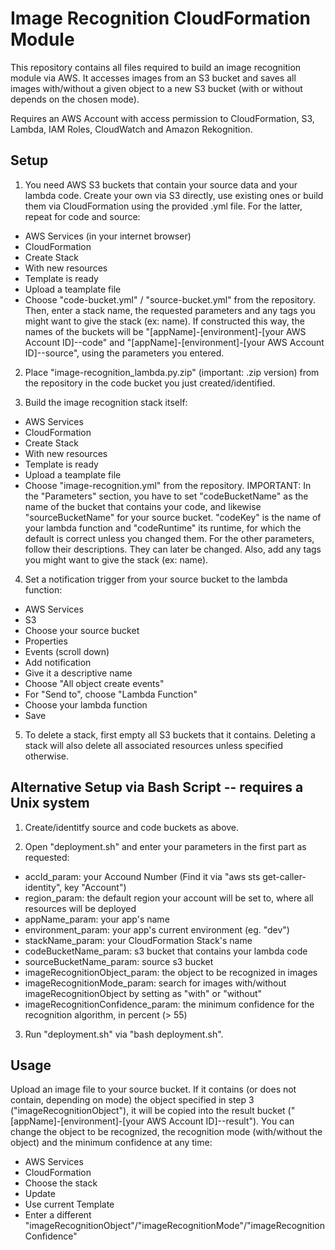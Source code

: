 # Image Recognition CloudFormation Module

This repository contains all files required to build an image recognition module via AWS. It accesses images from an S3 bucket and saves all images with/without a given object to a new S3 bucket (with or without depends on the chosen mode).

Requires an AWS Account with access permission to CloudFormation, S3, Lambda, IAM Roles, CloudWatch and Amazon Rekognition.


## Setup

1. You need AWS S3 buckets that contain your source data and your lambda code. Create your own via S3 directly, use existing ones or build them via CloudFormation using the provided .yml file. For the latter, repeat for code and source:
* AWS Services (in your internet browser)
* CloudFormation
* Create Stack
* With new resources
* Template is ready
* Upload a teamplate file
* Choose "code-bucket.yml" / "source-bucket.yml" from the repository. Then, enter a stack name, the requested parameters and any tags you might want to give the stack (ex: name). If constructed this way, the names of the buckets will be "[appName]-[environment]-[your AWS Account ID]--code" and "[appName]-[environment]-[your AWS Account ID]--source", using the parameters you entered.

2. Place "image-recognition_lambda.py.zip" (important: .zip version) from the repository in the code bucket you just created/identified.

3. Build the image recognition stack itself:
* AWS Services
* CloudFormation
* Create Stack
* With new resources
* Template is ready
* Upload a teamplate file
* Choose "image-recognition.yml" from the repository. IMPORTANT: In the "Parameters" section, you have to set "codeBucketName" as the name of the bucket that contains your code, and likewise "sourceBucketName" for your source bucket. "codeKey" is the name of your lambda function and "codeRuntime" its runtime, for which the default is correct unless you changed them. For the other parameters, follow their descriptions. They can later be changed. Also, add any tags you might want to give the stack (ex: name).

4. Set a notification trigger from your source bucket to the lambda function:
* AWS Services
* S3
* Choose your source bucket
* Properties
* Events (scroll down)
* Add notification
* Give it a descriptive name
* Choose "All object create events"
* For "Send to", choose "Lambda Function"
* Choose your lambda function
* Save

5. To delete a stack, first empty all S3 buckets that it contains. Deleting a stack will also delete all associated resources unless specified otherwise.


## Alternative Setup via Bash Script -- requires a Unix system

1. Create/identitfy source and code buckets as above.

2. Open "deployment.sh" and enter your parameters in the first part as requested:
* accId_param: your Accound Number (Find it via "aws sts get-caller-identity", key "Account")
* region_param: the default region your account will be set to, where all resources will be deployed
* appName_param: your app's name
* environment_param: your app's current environment (eg. "dev")
* stackName_param: your CloudFormation Stack's name
* codeBucketName_param: s3 bucket that contains your lambda code
* sourceBucketName_param: source s3 bucket
* imageRecognitionObject_param: the object to be recognized in images
* imageRecognitionMode_param: search for images with/without imageRecognitionObject by setting as "with" or "without"
* imageRecognitionConfidence_param: the minimum confidence for the recognition algorithm, in percent (> 55)

3. Run "deployment.sh" via "bash deployment.sh".


## Usage

Upload an image file to your source bucket. If it contains (or does not contain, depending on mode) the object specified in step 3 ("imageRecognitionObject"), it will be copied into the result bucket ("[appName]-[environment]-[your AWS Account ID]--result"). You can change the object to be recognized, the recognition mode (with/without the object) and the minimum confidence at any time:
* AWS Services
* CloudFormation
* Choose the stack
* Update
* Use current Template
* Enter a different "imageRecognitionObject"/"imageRecognitionMode"/"imageRecognitionConfidence"
